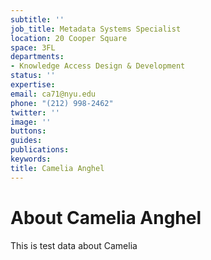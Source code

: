 ```yaml
---
subtitle: ''
job_title: Metadata Systems Specialist
location: 20 Cooper Square
space: 3FL
departments:
- Knowledge Access Design & Development
status: ''
expertise: 
email: ca71@nyu.edu
phone: "(212) 998-2462"
twitter: ''
image: ''
buttons: 
guides: 
publications: 
keywords: 
title: Camelia Anghel
---
```


# About Camelia Anghel

This is test data about Camelia